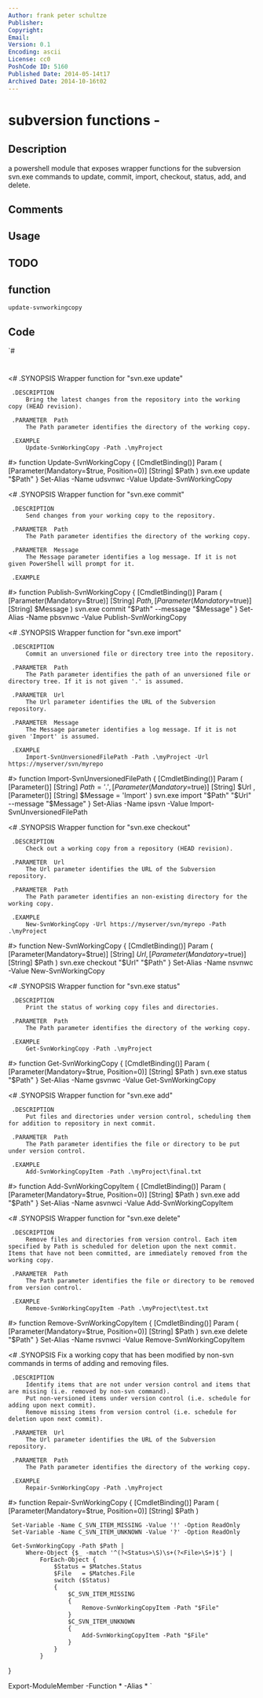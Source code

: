 ```yaml
---
Author: frank peter schultze
Publisher: 
Copyright: 
Email: 
Version: 0.1
Encoding: ascii
License: cc0
PoshCode ID: 5160
Published Date: 2014-05-14t17
Archived Date: 2014-10-16t02
---
```


# subversion functions - 

## Description

a powershell module that exposes wrapper functions for the subversion svn.exe commands to update, commit, import, checkout, status, add, and delete.

## Comments



## Usage



## TODO



## function

`update-svnworkingcopy`

## Code

`#
 #
 #
 #
 #
 #
 #
 
 <#
     .SYNOPSIS
         Wrapper function for "svn.exe update"
 
     .DESCRIPTION
         Bring the latest changes from the repository into the working copy (HEAD revision).
 
     .PARAMETER  Path
         The Path parameter identifies the directory of the working copy.
 
     .EXAMPLE
         Update-SvnWorkingCopy -Path .\myProject
 #>
 function Update-SvnWorkingCopy
 {
     [CmdletBinding()]
     Param
     (
         [Parameter(Mandatory=$true, Position=0)]
         [String]
         $Path
     )
     svn.exe update "$Path"
 }
 Set-Alias -Name udsvnwc -Value Update-SvnWorkingCopy
 
 <#
     .SYNOPSIS
         Wrapper function for "svn.exe commit"
 
     .DESCRIPTION
         Send changes from your working copy to the repository.
 
     .PARAMETER  Path
         The Path parameter identifies the directory of the working copy.
 
     .PARAMETER  Message
         The Message parameter identifies a log message. If it is not given PowerShell will prompt for it.
 
     .EXAMPLE
 #>
 function Publish-SvnWorkingCopy
 {
     [CmdletBinding()]
     Param
     (
         [Parameter(Mandatory=$true)]
         [String]
         $Path
         ,
         [Parameter(Mandatory=$true)]
         [String]
         $Message
     )
     svn.exe commit "$Path" --message "$Message"
 }
 Set-Alias -Name pbsvnwc -Value Publish-SvnWorkingCopy
 
 <#
     .SYNOPSIS
         Wrapper function for "svn.exe import"
 
     .DESCRIPTION
         Commit an unversioned file or directory tree into the repository.
 
     .PARAMETER  Path
         The Path parameter identifies the path of an unversioned file or directory tree. If it is not given '.' is assumed.
 
     .PARAMETER  Url
         The Url parameter identifies the URL of the Subversion repository.
 
     .PARAMETER  Message
         The Message parameter identifies a log message. If it is not given 'Import' is assumed.
 
     .EXAMPLE
         Import-SvnUnversionedFilePath -Path .\myProject -Url https://myserver/svn/myrepo
 #>
 function Import-SvnUnversionedFilePath
 {
     [CmdletBinding()]
     Param
     (
         [Parameter()]
         [String]
         $Path = '.'
         ,
         [Parameter(Mandatory=$true)]
         [String]
         $Url
         ,
         [Parameter()]
         [String]
         $Message = 'Import'
     )
     svn.exe import "$Path" "$Url" --message "$Message"
 }
 Set-Alias -Name ipsvn -Value Import-SvnUnversionedFilePath
 
 <#
     .SYNOPSIS
         Wrapper function for "svn.exe checkout"
 
     .DESCRIPTION
         Check out a working copy from a repository (HEAD revision).
 
     .PARAMETER  Url
         The Url parameter identifies the URL of the Subversion repository.
 
     .PARAMETER  Path
         The Path parameter identifies an non-existing directory for the working copy.
 
     .EXAMPLE
         New-SvnWorkingCopy -Url https://myserver/svn/myrepo -Path .\myProject
 #>
 function New-SvnWorkingCopy
 {
     [CmdletBinding()]
     Param
     (
         [Parameter(Mandatory=$true)]
         [String]
         $Url
         ,
         [Parameter(Mandatory=$true)]
         [String]
         $Path
     )
     svn.exe checkout "$Url" "$Path"
 }
 Set-Alias -Name nsvnwc -Value New-SvnWorkingCopy
 
 <#
     .SYNOPSIS
         Wrapper function for "svn.exe status"
 
     .DESCRIPTION
         Print the status of working copy files and directories.
 
     .PARAMETER  Path
         The Path parameter identifies the directory of the working copy.
 
     .EXAMPLE
         Get-SvnWorkingCopy -Path .\myProject
 #>
 function Get-SvnWorkingCopy
 {
     [CmdletBinding()]
     Param
     (
         [Parameter(Mandatory=$true, Position=0)]
         [String]
         $Path
     )
     svn.exe status "$Path"
 }
 Set-Alias -Name gsvnwc -Value Get-SvnWorkingCopy
 
 <#
     .SYNOPSIS
         Wrapper function for "svn.exe add"
 
     .DESCRIPTION
         Put files and directories under version control, scheduling them for addition to repository in next commit.
 
     .PARAMETER  Path
         The Path parameter identifies the file or directory to be put under version control.
 
     .EXAMPLE
         Add-SvnWorkingCopyItem -Path .\myProject\final.txt
 #>
 function Add-SvnWorkingCopyItem
 {
     [CmdletBinding()]
     Param
     (
         [Parameter(Mandatory=$true, Position=0)]
         [String]
         $Path
     )
     svn.exe add "$Path"
 }
 Set-Alias -Name asvnwci -Value Add-SvnWorkingCopyItem
 
 <#
     .SYNOPSIS
         Wrapper function for "svn.exe delete"
 
     .DESCRIPTION
         Remove files and directories from version control. Each item specified by Path is scheduled for deletion upon the next commit. Items that have not been committed, are immediately removed from the working copy.
 
     .PARAMETER  Path
         The Path parameter identifies the file or directory to be removed from version control.
 
     .EXAMPLE
         Remove-SvnWorkingCopyItem -Path .\myProject\test.txt
 #>
 function Remove-SvnWorkingCopyItem
 {
     [CmdletBinding()]
     Param
     (
         [Parameter(Mandatory=$true, Position=0)]
         [String]
         $Path
     )
     svn.exe delete "$Path"
 }
 Set-Alias -Name rsvnwci -Value Remove-SvnWorkingCopyItem
 
 <#
     .SYNOPSIS
         Fix a working copy that has been modified by non-svn commands in terms of adding and removing files.
 
     .DESCRIPTION
         Identify items that are not under version control and items that are missing (i.e. removed by non-svn command).
         Put non-versioned items under version control (i.e. schedule for adding upon next commit).
         Remove missing items from version control (i.e. schedule for deletion upon next commit).
 
     .PARAMETER  Url
         The Url parameter identifies the URL of the Subversion repository.
 
     .PARAMETER  Path
         The Path parameter identifies the directory of the working copy.
 
     .EXAMPLE
         Repair-SvnWorkingCopy -Path .\myProject
 #>
 function Repair-SvnWorkingCopy
 {
     [CmdletBinding()]
     Param
     (
         [Parameter(Mandatory=$true, Position=0)]
         [String]
         $Path
     )
 
     Set-Variable -Name C_SVN_ITEM_MISSING -Value '!' -Option ReadOnly
     Set-Variable -Name C_SVN_ITEM_UNKNOWN -Value '?' -Option ReadOnly
 
     Get-SvnWorkingCopy -Path $Path |
         Where-Object {$_ -match '^(?<Status>\S)\s+(?<File>\S+)$'} |
             ForEach-Object {
                 $Status = $Matches.Status
                 $File   = $Matches.File
                 switch ($Status)
                 {
                     $C_SVN_ITEM_MISSING
                     {
                         Remove-SvnWorkingCopyItem -Path "$File"
                     }
                     $C_SVN_ITEM_UNKNOWN
                     {
                         Add-SvnWorkingCopyItem -Path "$File"
                     }
                 }
             }
 }
 
 Export-ModuleMember -Function * -Alias *
`

